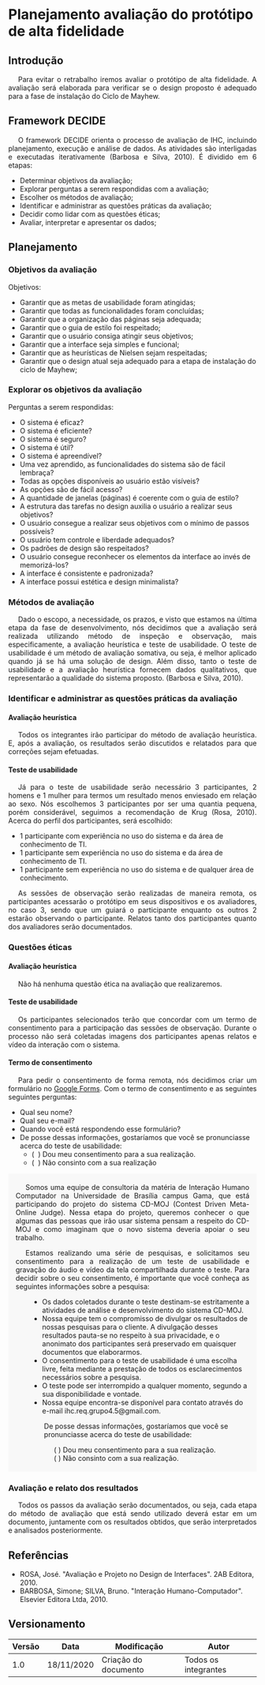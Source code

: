 # Planejamento avaliação do protótipo de alta fidelidade

## Introdução

<p style="text-indent: 20px; text-align: justify">
Para evitar o retrabalho iremos avaliar o protótipo de alta fidelidade. A avaliação será elaborada para verificar se o design proposto é adequado para a fase de instalação do Ciclo de Mayhew.
</p>

## Framework DECIDE

<p style="text-indent: 20px; text-align: justify">
O framework DECIDE orienta o processo de avaliação de IHC, incluindo planejamento, execução e análise de dados. As atividades são interligadas e executadas iterativamente (Barbosa e Silva, 2010). É dividido em 6 etapas:
</p>

- Determinar objetivos da avaliação;
- Explorar perguntas a serem respondidas com a avaliação;
- Escolher os métodos de avaliação;
- Identificar e administrar as questões práticas da avaliação;
- Decidir como lidar com as questões éticas;
- Avaliar, interpretar e apresentar os dados;

## Planejamento

### Objetivos da avaliação

Objetivos:

- Garantir que as metas de usabilidade foram atingidas;
- Garantir que todas as funcionalidades foram concluídas;
- Garantir que a organização das páginas seja adequada;
- Garantir que o guia de estilo foi respeitado;
- Garantir que o usuário consiga atingir seus objetivos;
- Garantir que a interface seja simples e funcional;
- Garantir que as heurísticas de Nielsen sejam respeitadas;
- Garantir que o design atual seja adequado para a etapa de instalação do ciclo de Mayhew;

### Explorar os objetivos da avaliação

Perguntas a serem respondidas:

- O sistema é eficaz?
- O sistema é eficiente?
- O sistema é seguro?
- O sistema é útil?
- O sistema é apreendível?
- Uma vez aprendido, as funcionalidades do sistema são de fácil lembraça?
- Todas as opções disponíveis ao usuário estão visíveis?
- As opções são de fácil acesso?
- A quantidade de janelas (páginas) é coerente com o guia de estilo?
- A estrutura das tarefas no design auxilia o usuário a realizar seus objetivos?
- O usuário consegue a realizar seus objetivos com o mínimo de passos possíveis?
- O usuário tem controle e liberdade adequados?
- Os padrões de design são respeitados?
- O usuário consegue reconhecer os elementos da interface ao invés de memorizá-los?
- A interface é consistente e padronizada?
- A interface possui estética e design minimalista?

### Métodos de avaliação

<p style="text-indent: 20px; text-align: justify">
Dado o escopo, a necessidade, os prazos, e visto que estamos na última etapa da fase de desenvolvimento, nós decidimos que a avaliação será realizada utilizando método de inspeção e observação, mais especificamente, a avaliação heurística e teste de usabilidade. O teste de usabilidade é um método de avaliação somativa, ou seja, é melhor aplicado quando já se há uma solução de design. Além disso, tanto o teste de usabilidade e a avaliação heurística fornecem dados qualitativos, que representarão a qualidade do sistema proposto. (Barbosa e Silva, 2010).
</p>

### Identificar e administrar as questões práticas da avaliação

#### Avaliação heurística

<p style="text-indent: 20px; text-align: justify">
Todos os integrantes irão participar do método de avaliação heurística. E, após a avaliação, os resultados serão discutidos e relatados para que correções sejam efetuadas.
</p>

#### Teste de usabilidade

<p style="text-indent: 20px; text-align: justify">
Já para o teste de usabilidade serão necessário 3 participantes, 2 homens e 1 mulher para termos um resultado menos enviesado em relação ao sexo. Nós escolhemos 3 participantes por ser uma quantia pequena, porém considerável, seguimos a recomendação de Krug (Rosa, 2010). Acerca do perfil dos participantes, será escolhido:
</p>

- 1 participante com experiência no uso do sistema e da área de conhecimento de TI.
- 1 participante sem experiência no uso do sistema e da área de conhecimento de TI.
- 1 participante sem experiência no uso do sistema e de qualquer área de conhecimento.

<p style="text-indent: 20px; text-align: justify">
As sessões de observação serão realizadas de maneira remota, os participantes acessarão o protótipo em seus dispositivos e os avaliadores, no caso 3, sendo que um guiará o participante enquanto os outros 2 estarão observando o participante. Relatos tanto dos participantes quanto dos avaliadores serão documentados.
</p>

### Questões éticas

#### Avaliação heurística

<p style="text-indent: 20px; text-align: justify">
Não há nenhuma questão ética na avaliação que realizaremos.
</p>

#### Teste de usabilidade

<p style="text-indent: 20px; text-align: justify">
Os participantes selecionados terão que concordar com um termo de consentimento para a participação das sessões de observação. Durante o processo não será coletadas imagens dos participantes apenas relatos e vídeo da interação com o sistema.
</p>

#### Termo de consentimento

<p style="text-indent: 20px; text-align: justify">
Para pedir o consentimento de forma remota, nós decidimos criar um formulário no <a class="link" href="https://www.google.com/forms/about/" target="_blank">Google Forms</a>. Com o termo de consentimento e as seguintes seguintes perguntas:
</p>

- Qual seu nome?
- Qual seu e-mail?
- Quando você está respondendo esse formulário?
- De posse dessas informações, gostaríamos que você se pronunciasse acerca do teste de usabilidade:
    - (&nbsp;&nbsp;) Dou meu consentimento para a sua realização.
    - (&nbsp;&nbsp;) Não consinto com a sua realização

<div style="padding: 5px 15px; background: #f8f8f8">
<p style="text-indent: 20px; text-align: justify">
Somos uma equipe de consultoria da matéria de Interação Humano Computador na Universidade de Brasília campus Gama, que está participando do projeto do sistema CD-MOJ (Contest Driven Meta-Online Judge). Nessa etapa do projeto, queremos conhecer o que algumas das pessoas que irão usar sistema pensam a respeito do CD-MOJ e como imaginam que o novo sistema deveria apoiar o seu trabalho.

<p style="text-indent: 20px; text-align: justify">
Estamos realizando uma série de pesquisas, e solicitamos seu consentimento para a realização de um teste de usabilidade e gravação do áudio e vídeo da tela compartilhada durante o teste. Para decidir sobre o seu consentimento, é importante que você conheça as seguintes informações sobre a pesquisa:
</p>

<ul style="margin-left: 30px">
<li>Os dados coletados durante o teste destinam-se estritamente a atividades de análise e desenvolvimento do sistema CD-MOJ.</li>
<li>Nossa equipe tem o compromisso de divulgar os resultados de nossas pesquisas para o cliente. A divulgação desses resultados pauta-se no respeito à sua privacidade, e o anonimato dos participantes será preservado em quaisquer documentos que elaborarmos.</li>
<li>O consentimento para o teste de usabilidade é uma escolha livre, feita mediante a prestação de todos os esclarecimentos necessários sobre a pesquisa.</li>
<li>O teste pode ser interrompido a qualquer momento, segundo a sua disponibilidade e vontade.</li>
<li>Nossa equipe encontra-se disponível para contato através do e-mail ihc.req.grupo4.5@gmail.com.</li>
<ul>

<div style="margin-left: -20px; text-align: left">
De posse dessas informações, gostaríamos que você se pronunciasse acerca do teste de usabilidade:

<p style="margin-left: 20px">
(  ) Dou meu consentimento para a sua realização.<br />
(  ) Não consinto com a sua realização.
</p>
</div>
</div>

### Avaliação e relato dos resultados

<p style="text-indent: 20px; text-align: justify">
Todos os passos da avaliação serão documentados, ou seja, cada etapa do método de avaliação que está sendo utilizado deverá estar em um documento, juntamente com os resultados obtidos, que serão interpretados e analisados posteriormente.
</p>

## Referências

- ROSA, José. "Avaliação e Projeto no Design de Interfaces". 2AB Editora, 2010.
- BARBOSA, Simone; SILVA, Bruno. "Interação Humano-Computador". Elsevier Editora Ltda, 2010.

## Versionamento
| Versão | Data | Modificação | Autor |
|--|--|--|--|
| 1.0 | 18/11/2020 | Criação do documento | Todos os integrantes |
